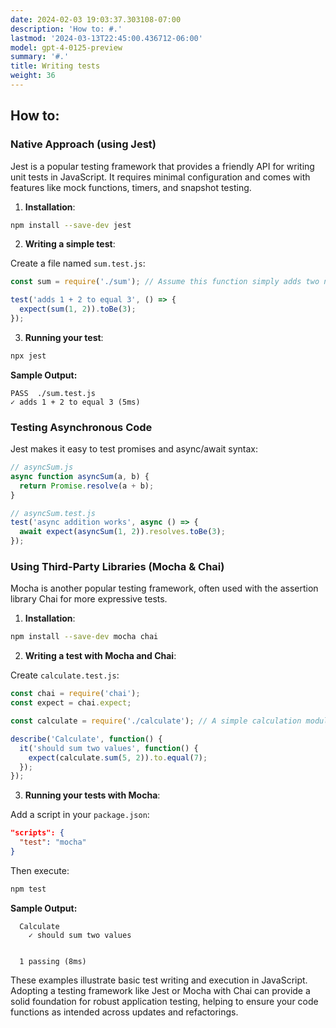 ```yaml
---
date: 2024-02-03 19:03:37.303108-07:00
description: 'How to: #.'
lastmod: '2024-03-13T22:45:00.436712-06:00'
model: gpt-4-0125-preview
summary: '#.'
title: Writing tests
weight: 36
---
```


## How to:


### Native Approach (using Jest)
Jest is a popular testing framework that provides a friendly API for writing unit tests in JavaScript. It requires minimal configuration and comes with features like mock functions, timers, and snapshot testing.

1. **Installation**:

```bash
npm install --save-dev jest
```

2. **Writing a simple test**:

Create a file named `sum.test.js`:

```javascript
const sum = require('./sum'); // Assume this function simply adds two numbers

test('adds 1 + 2 to equal 3', () => {
  expect(sum(1, 2)).toBe(3);
});
```

3. **Running your test**:

```bash
npx jest
```

**Sample Output:**

```plaintext
PASS  ./sum.test.js
✓ adds 1 + 2 to equal 3 (5ms)
```

### Testing Asynchronous Code
Jest makes it easy to test promises and async/await syntax:

```javascript
// asyncSum.js
async function asyncSum(a, b) {
  return Promise.resolve(a + b);
}

// asyncSum.test.js
test('async addition works', async () => {
  await expect(asyncSum(1, 2)).resolves.toBe(3);
});

```

### Using Third-Party Libraries (Mocha & Chai)
Mocha is another popular testing framework, often used with the assertion library Chai for more expressive tests.

1. **Installation**:

```bash
npm install --save-dev mocha chai
```

2. **Writing a test with Mocha and Chai**:

Create `calculate.test.js`:

```javascript
const chai = require('chai');
const expect = chai.expect;

const calculate = require('./calculate'); // A simple calculation module

describe('Calculate', function() {
  it('should sum two values', function() {
    expect(calculate.sum(5, 2)).to.equal(7);
  });
});
```

3. **Running your tests with Mocha**:

Add a script in your `package.json`:

```json
"scripts": {
  "test": "mocha"
}
```

Then execute:

```bash
npm test
```

**Sample Output:**

```plaintext
  Calculate
    ✓ should sum two values


  1 passing (8ms)
```

These examples illustrate basic test writing and execution in JavaScript. Adopting a testing framework like Jest or Mocha with Chai can provide a solid foundation for robust application testing, helping to ensure your code functions as intended across updates and refactorings.
